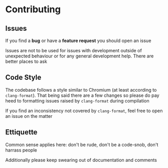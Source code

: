 # Contributing

## Issues

If you find a **bug** or have a **feature request** you should open an issue

Issues are not to be used for issues with development outside of unexpected behaviour or for any general development help. There are better places to ask

## Code Style

The codebase follows a style similar to Chromium (at least according to `clang-format`). That being said there are a few changes so please do pay heed to formatting issues raised by `clang-format` during compilation

If you find an inconsistency not covered by `clang-format`, feel free to open an issue on the matter

## Ettiquette

Common sense applies here: don't be rude, don't be a code-snob, don't harrass people

Additionally please keep swearing out of documentation and comments

